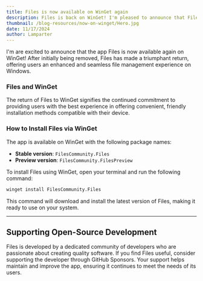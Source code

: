 ```yaml
---
title: Files is now available on WinGet again
description: Files is back on WinGet! I'm pleased to announce that Files can finally be installed from WinGet again.
thumbnail: /blog-resources/now-on-winget/Hero.jpg
date: 11/17/2024
author: Lamparter
---
```


I'm are excited to announce that the app Files is now available again on WinGet! After initially being removed, Files has made a triumphant return, offering users an enhanced and seamless file management experience on Windows.

### Files and WinGet

The return of Files to WinGet signifies the continued commitment to providing users with the best experience in offering convenient, friendly installation methods compatible with their device.

### How to Install Files via WinGet

The app is available on WinGet with the following package names:

- **Stable version**: `FilesCommunity.Files`
- **Preview version**: `FilesCommunity.FilesPreview`

To install Files using WinGet, open your terminal and run the following command:

```sh
winget install FilesCommunity.Files
```

This command will download and install the latest version of Files, making it ready to use on your system.

---

## Supporting Open-Source Development

Files is developed by a dedicated community of developers who are passionate about creating quality software. If you find Files useful, consider supporting the developer through GitHub Sponsors. Your support helps maintain and improve the app, ensuring it continues to meet the needs of its users.
